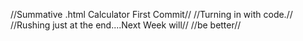 //Summative .html Calculator First Commit//
//Turning in with code.//
//Rushing just at the end....Next Week will//
//be better//